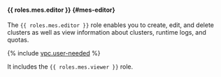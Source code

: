 #### {{ roles.mes.editor }} {#mes-editor}

The `{{ roles.mes.editor }}` role enables you to create, edit, and delete clusters as well as view information about clusters, runtime logs, and quotas.

{% include [vpc.user-needed](vpc.user-needed.md) %}

It includes the `{{ roles.mes.viewer }}` role.
